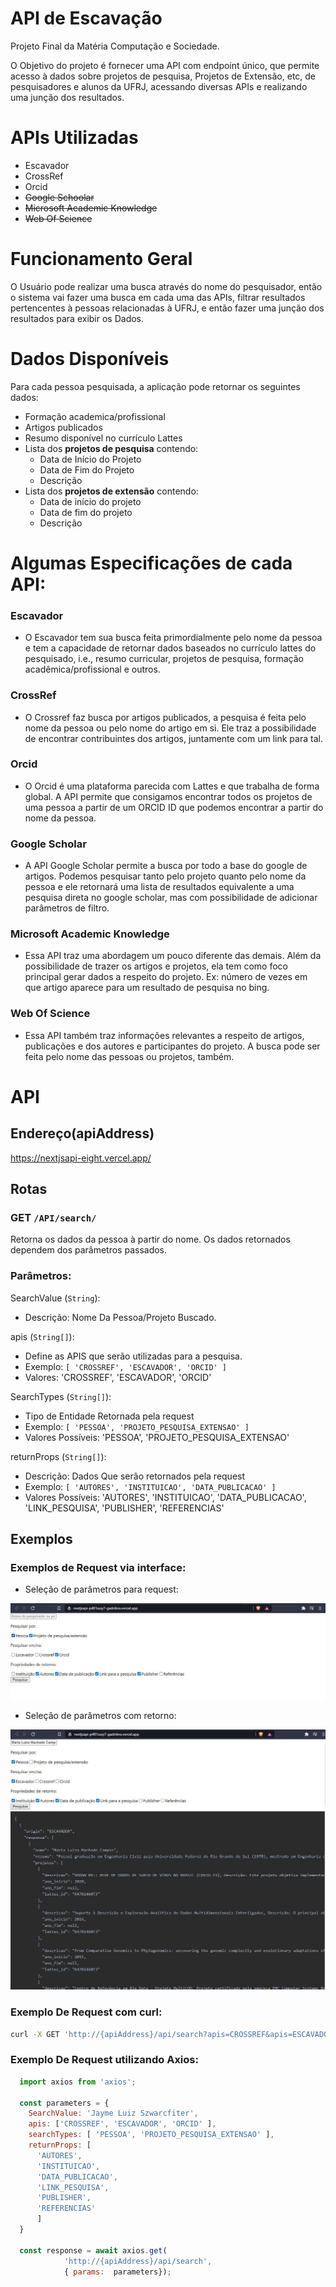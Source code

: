 # API de Escavação 

Projeto Final da Matéria Computação e Sociedade.

O Objetivo do projeto é fornecer uma API com endpoint único, que permite acesso à dados sobre projetos de pesquisa, Projetos de Extensão, etc, de pesquisadores e alunos da UFRJ, acessando diversas APIs e realizando uma junção dos resultados.

# APIs Utilizadas

- Escavador
- CrossRef
- Orcid
- ~~Google Schoolar~~
- ~~Microsoft Academic Knowledge~~
- ~~Web Of Science~~

# Funcionamento Geral

O Usuário pode realizar uma busca através do nome do pesquisador, então o sistema vai fazer uma busca em cada uma das APIs, filtrar resultados pertencentes à pessoas relacionadas à UFRJ, e então fazer uma junção dos resultados para exibir os Dados.


# Dados Disponíveis

Para cada pessoa pesquisada, a aplicação pode retornar os seguintes dados:

- Formação academica/profissional
- Artigos publicados
- Resumo disponível no currículo Lattes
- Lista dos **projetos de pesquisa** contendo:
  - Data de Início do Projeto 
  - Data de Fim do Projeto
  - Descrição
- Lista dos **projetos de extensão** contendo:
  - Data de início do projeto 
  - Data de fim do projeto
  - Descrição

# Algumas Especificações de cada API:
### Escavador
  - O Escavador tem sua busca feita primordialmente pelo nome da pessoa e tem a capacidade de retornar dados baseados no currículo lattes do pesquisado, i.e., resumo curricular, projetos de pesquisa, formação acadêmica/profissional e outros.
### CrossRef
  - O Crossref faz busca por artigos publicados, a pesquisa é feita pelo nome da pessoa ou pelo nome do artigo em si. Ele traz a possibilidade de encontrar contribuintes dos artigos, juntamente com um link para tal.
### Orcid
  - O Orcid é uma plataforma parecida com Lattes e que trabalha de forma global. A API permite que consigamos encontrar todos os projetos de uma pessoa a partir de um ORCID ID que podemos encontrar a partir do nome da pessoa. 
### Google Scholar
  - A API Google Scholar permite a busca por todo a base do google de artigos. Podemos pesquisar tanto pelo projeto quanto pelo nome da pessoa e ele retornará uma lista de resultados equivalente a uma pesquisa direta no google scholar, mas com possibilidade de adicionar parâmetros de filtro.
### Microsoft Academic Knowledge
  - Essa API traz uma abordagem um pouco diferente das demais. Além da possibilidade de trazer os artigos e projetos, ela tem como foco principal gerar dados a respeito do projeto. Ex: número de vezes em que artigo aparece para um resultado de pesquisa no bing.
### Web Of Science
  - Essa API também traz informações relevantes a respeito de artigos, publicações e dos autores e participantes do projeto. A busca pode ser feita pelo nome das pessoas ou projetos, também.


# API

## Endereço(apiAddress)

https://nextjsapi-eight.vercel.app/

## Rotas
### **GET**    ```/API/search/```
Retorna os dados da pessoa à partir do nome. Os dados retornados dependem dos parâmetros passados.

### Parâmetros:
SearchValue (```String```): 
- Descrição: Nome Da Pessoa/Projeto Buscado.

apis (```String[]```): 
- Define as APIS que serão utilizadas para a pesquisa.
- Exemplo: ```[ 'CROSSREF', 'ESCAVADOR', 'ORCID' ]```
- Valores: 'CROSSREF', 'ESCAVADOR', 'ORCID'

SearchTypes (```String[]```):
- Tipo de Entidade Retornada pela request 
- Exemplo: ```[ 'PESSOA', 'PROJETO_PESQUISA_EXTENSAO' ]```
- Valores Possíveis:  'PESSOA', 'PROJETO_PESQUISA_EXTENSAO' 

returnProps (```String[]```):
- Descrição: Dados Que serão retornados pela request
- Exemplo: ```[ 'AUTORES', 'INSTITUICAO', 'DATA_PUBLICACAO' ]```
- Valores Possíveis: 'AUTORES', 'INSTITUICAO', 'DATA_PUBLICACAO', 'LINK_PESQUISA', 'PUBLISHER', 'REFERENCIAS'

## Exemplos

### Exemplos de Request via interface:

- Seleção de parâmetros para request:

!["Parâmetros da Pesquisa"](print2.jpg)

- Seleção de parâmetros com retorno:

!["Parâmetros com retorno"](print1.jpg)

### Exemplo De Request com curl:

```bash
curl -X GET 'http://{apiAddress}/api/search?apis=CROSSREF&apis=ESCAVADOR&searchValue=Maria Luiza Machado Campos&searchTypes=PESSOA&returnProps=AUTORES&returnProps=REFERENCIAS'
```

### Exemplo De Request utilizando Axios:

```javascript
  import axios from 'axios';

  const parameters = {
    SearchValue: 'Jayme Luiz Szwarcfiter',
    apis: ['CROSSREF', 'ESCAVADOR', 'ORCID' ],
    searchTypes: [ 'PESSOA', 'PROJETO_PESQUISA_EXTENSAO' ],
    returnProps: [
      'AUTORES', 
      'INSTITUICAO', 
      'DATA_PUBLICACAO', 
      'LINK_PESQUISA', 
      'PUBLISHER', 
      'REFERENCIAS'
      ]
  }

  const response = await axios.get(
            'http://{apiAddress}/api/search',
            { params:  parameters});
```
